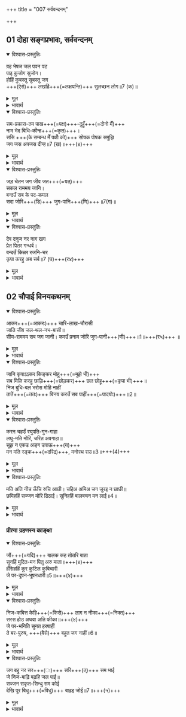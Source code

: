 +++
title = "007 सर्ववन्दनम्"

+++


## 01 दोहा सङ्गप्रभावः, सर्ववन्दनम्
<details open><summary>विश्वास-प्रस्तुतिः</summary>

ग्रह भेषज जल पवन पट  
पाइ कुजोग सुजोग।  
होहिं कुबस्तु सुबस्तु जग  
+++(ऐसे)+++ लखहिं+++(=लक्षयन्ति)+++ सुलच्छन लोग॥7 (क)॥

</details>


<details><summary>मूल</summary>

ग्रह भेजष जल पवन पट पाइ कुजोग सुजोग।  
होहिं कुबस्तु सुबस्तु जग लखहिं सुलच्छन लोग॥1॥  
</details>

<details><summary>भावार्थ</summary>

ग्रह, औषधि, जल, वायु और वस्त्र- ये सब भी कुसङ्ग और सुसङ्ग पाकर संसार में बुरे और भले पदार्थ हो जाते हैं। चतुर एवं विचारशील पुरुष ही इस बात को जान पाते हैं॥1॥  
</details>

<details open><summary>विश्वास-प्रस्तुतिः</summary>

सम-प्रकास-तम पाख+++(=पक्ष)+++-दुहुँ+++(=दोनो मेँ)+++  
नाम भेद बिधि-कीन्ह+++(=कृत)+++।  
ससि +++(के सम्बन्ध मेँ पक्षोँ को)+++ सोषक पोषक समुझि  
जग जस अपजस दीन्ह॥7 (ख)॥+++(४)+++

</details>


<details><summary>मूल</summary>

सम प्रकास तम पाख दुहुँ नाम भेद बिधि कीन्ह।  
ससि सोषक पोषक समुझि जग जस अपजस दीन्ह॥2॥  
</details>

<details><summary>भावार्थ</summary>

महीने के दोनों पखवाडों में उजियाला और अँधेरा समान ही रहता है, परन्तु विधाता ने इनके नाम में भेद कर दिया है (एक का नाम शुक्ल और दूसरे का नाम कृष्ण रख दिया)। एक को चन्द्रमा का बढाने वाला और दूसरे को उसका घटाने वाला समझकर जगत ने एक को सुयश और दूसरे को अपयश दे दिया॥2॥
</details>


<details open><summary>विश्वास-प्रस्तुतिः</summary>

जड़ चेतन जग जीव जत+++(=यत्)+++  
सकल राममय जानि।  
बन्दउँ सब के पद-कमल  
सदा जोरि+++(डि)+++ जुग-पानि+++(णि)+++॥7(ग)॥

</details>


<details><summary>मूल</summary>

जड चेतन जग जीव जत सकल राममय जानि।
बन्दउँ सब के पद कमल सदा जोरि जुग पानि॥3॥  
</details>

<details><summary>भावार्थ</summary>

जगत में जितने जड और चेतन जीव हैं, सबको राममय जानकर मैं उन सबके चरणकमलों की सदा दोनों हाथ जोडकर वन्दना करता हूँ॥3॥  
</details>

<details open><summary>विश्वास-प्रस्तुतिः</summary>

देव दनुज नर नाग खग  
प्रेत पितर गन्धर्ब।  
बन्दउँ किन्नर रजनि-चर  
कृपा करहु अब सर्ब॥7 (घ)+++(र४)+++

</details>


<details><summary>मूल</summary>

देव दनुज नर नाग खग प्रेत पितर गन्धर्ब।  
बन्दउँ किन्नर रजनिचर कृपा करहु अब सर्ब॥7 (घ)  
</details>

<details><summary>भावार्थ</summary>

देवता, दैत्य, मनुष्य, नाग, पक्षी, प्रेत, पितर, गन्धर्व, किन्नर और निशाचर सबको मैं प्रणाम करता हूँ। अब सब मुझ पर कृपा कीजिए॥4॥  
</details>





## 02 चौपाई विनयकथनम्
<details open><summary>विश्वास-प्रस्तुतिः</summary>

आकर+++(=आकरः)+++ चारि-लाख-चौरासी  
जाति जीव जल-थल-नभ-बासी॥  
सीय-राममय सब जग जानी। करउँ प्रनाम जोरि जुग-पानी+++(णी)+++॥1॥+++(र५)+++  ॥  

</details>


<details><summary>मूल</summary>

आकर चारि लाख चौरासी। जाति जीव जल थल नभ बासी॥  
सीय राममय सब जग जानी। करउँ प्रनाम जोरि जुग पानी॥1॥  
</details>

<details><summary>भावार्थ</summary>

चौरासी लाख योनियों में चार प्रकार के (स्वेदज, अण्डज, उद्भिज्ज, जरायुज) जीव जल, पृथ्वी और आकाश में रहते हैं, उन सबसे भरे हुए इस सारे जगत को श्री सीताराममय जानकर मैं दोनों हाथ जोडकर प्रणाम करता हूँ॥1॥  
</details>

<details open><summary>विश्वास-प्रस्तुतिः</summary>

जानि कृपाऽऽकर किङ्कर मोहू+++(=मुझे भी)+++  
सब मिलि करहु छाड़ि+++(=छोड़कर)+++ छल छोहू+++(=कृपा भी)+++॥  
निज बुधि-बल भरोस मोहि नाहीं  
तातें+++(=ततः)+++ बिनय करउँ सब पाहीं+++(=पादयोः)+++॥2॥

</details>

<details><summary>मूल</summary>

जानि कृपाकर किङ्कर मोहू। सब मिलि करहु छाडि छल छोहू॥  
निज बुधि बल भरोस मोहि नाहीं। तातें बिनय करउँ सब पाहीं॥2॥  
</details>

<details><summary>भावार्थ</summary>

मुझको अपना दास जानकर कृपा की खान आप सब लोग मिलकर छल छोडकर कृपा कीजिए। मुझे अपने बुद्धि-बल का भरोसा नहीं है, इसीलिए मैं सबसे विनती करता हूँ॥2॥  
</details>

<details open><summary>विश्वास-प्रस्तुतिः</summary>

करन चहउँ रघुपति-गुन-गाहा  
लघु-मति मोरि, चरित अवगाहा॥  
सूझ न एकउ अङ्ग उपाऊ+++(य)+++  
मन मति रङ्क+++(=दरिद्र)+++, मनोरथ राउ॥3॥+++(4)+++
</details>

<details><summary>मूल</summary>

करन चहउँ रघुपति गुन गाहा। लघु मति मोरि चरित अवगाहा॥  
सूझ न एकउ अङ्ग उपाऊ। मन मति रङ्क मनोरथ राउ॥3॥  
</details>

<details><summary>भावार्थ</summary>

मैं श्री रघुनाथजी के गुणों का वर्णन करना चाहता हूँ, परन्तु मेरी बुद्धि छोटी है और श्री रामजी का चरित्र अथाह है। इसके लिए मुझे उपाय का एक भी अङ्ग अर्थात्‌ कुछ (लेशमात्र) भी उपाय नहीं सूझता। मेरे मन और बुद्धि कङ्गाल हैं, किन्तु मनोरथ राजा है॥3॥  
</details>

<details open><summary>विश्वास-प्रस्तुतिः</summary>

मति अति नीच ऊँचि रुचि आछी। चहिअ अमिअ जग जुरइ न छाछी॥  
छमिहहिं सज्जन मोरि ढिठाई। सुनिहहिं बालबचन मन लाई॥4॥  
</details>

<details><summary>मूल</summary>

मति अति नीच, ऊँचि रुचि आछी+++(=अच्च्छी)+++  
चहिअ अमिअ+++(=अमृत)+++, जग +++(मेँ)+++ जुरइ+++(=जुडइ)+++ न छाछी+++(=छास)+++॥  
छमिहहिं+++(=क्षमन्ते)+++ सज्जन मोरि ढिठाई+++(=धृष्टता)+++  
सुनिहहिं बाल-बचन मन लाई॥4॥
</details>

<details><summary>भावार्थ</summary>

मेरी बुद्धि तो अत्यन्त नीची है और चाह बडी ऊँची है, चाह तो अमृत पाने की है, पर जगत में जुडती छाछ भी नहीं। सज्जन मेरी ढिठाई को क्षमा करेङ्गे और मेरे बाल वचनों को मन लगाकर (प्रेमपूर्वक) सुनेङ्गे॥4॥  
</details>

### प्रीत्या ग्रहणस्य काङ्क्षा
<details open><summary>विश्वास-प्रस्तुतिः</summary>

जौं+++(=यदि)+++ बालक कह तोतरि बाता  
सुनहिं मुदित-मन पितु अरु माता॥+++(४)+++  
हँसिहहिं कूर कुटिल कुबिचारी  
जे पर-दूषन-भूषनधारी॥5॥+++(४)+++
</details>

<details><summary>मूल</summary>

जौं बालक कह तोतरि बाता। सुनहिं मुदित मन पितु अरु माता॥  
हँसिहहिं कूर कुटिल कुबिचारी। जे पर दूषन भूषनधारी॥5॥  
</details>

<details><summary>भावार्थ</summary>

जैसे बालक जब तोतले वचन बोलता है, तो उसके माता-पिता उन्हें प्रसन्न मन से सुनते हैं, किन्तु क्रूर, कुटिल और बुरे विचार वाले लोग जो दूसरों के दोषों को ही भूषण रूप से धारण किए रहते हैं (अर्थात्‌ जिन्हें पराए दोष ही प्यारे लगते हैं), हँसेङ्गे॥5॥  
</details>

<details open><summary>विश्वास-प्रस्तुतिः</summary>

निज-कबित्त केहि+++(=किसे)+++ लाग न नीका+++(=निक्त)+++  
सरस होउ अथवा अति फीका॥+++(४)+++  
जे पर-भनिति सुनत हरषाहीं  
ते बर-पुरुष, +++(वैसे)+++ बहुत जग नाहीं॥6॥
</details>

<details><summary>मूल</summary>

निज कबित्त केहि लाग न नीका। सरस होउ अथवा अति फीका॥  
जे पर भनिति सुनत हरषाहीं। ते बर पुरुष बहुत जग नाहीं॥6॥  
</details>

<details><summary>भावार्थ</summary>

रसीली हो या अत्यन्त फीकी, अपनी कविता किसे अच्छी नहीं लगती? किन्तु जो दूसरे की रचना को सुनकर हर्षित होते हैं, ऐसे उत्तम पुरुष जगत में बहुत नहीं हैं॥6॥  
</details>

<details open><summary>विश्वास-प्रस्तुतिः</summary>

जग बहु नर सर+++(ः)+++ सरि+++(त्)+++ सम भाई  
जे निज-बाढ़ि बढ़हि जल पाई॥  
सज्जन सकृत-सिन्धु सम कोई  
देखि पूर बिधु+++(=विधु)+++ बाढ़इ जोई॥7॥+++(५)+++
</details>

<details><summary>मूल</summary>

जग बहु नर सर सरि सम भाई। जे निज बाढि बढहि जल पाई॥  
सज्जन सकृत सिन्धु सम कोई। देखि पूर बिधु बाढइ जोई॥7॥  
</details>

<details><summary>भावार्थ</summary>

हे भाई! जगत में तालाबों और नदियों के समान मनुष्य ही अधिक हैं, जो जल पाकर अपनी ही बाढ से बढते हैं (अर्थात्‌ अपनी ही उन्नति से प्रसन्न होते हैं)। समुद्र सा तो कोई एक बिरला ही सज्जन होता है, जो चन्द्रमा को पूर्ण देखकर (दूसरों का उत्कर्ष देखकर) उमड पडता है॥7॥  
</details>
